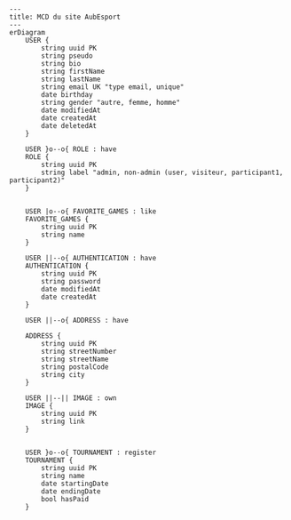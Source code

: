 ```mermaid
---
title: MCD du site AubEsport
---
erDiagram
    USER {
        string uuid PK
        string pseudo
        string bio
        string firstName
        string lastName
        string email UK "type email, unique"
        date birthday
        string gender "autre, femme, homme"
        date modifiedAt
        date createdAt
        date deletedAt
    }

    USER }o--o{ ROLE : have
    ROLE {
        string uuid PK
        string label "admin, non-admin (user, visiteur, participant1, participant2)"
    }


    USER |o--o{ FAVORITE_GAMES : like
    FAVORITE_GAMES {
        string uuid PK
        string name
    }
    
    USER ||--o{ AUTHENTICATION : have
    AUTHENTICATION {
        string uuid PK
        string password
        date modifiedAt
        date createdAt
    }

    USER ||--o{ ADDRESS : have
    
    ADDRESS {
        string uuid PK
        string streetNumber
        string streetName
        string postalCode
        string city
    }

    USER ||--|| IMAGE : own
    IMAGE {
        string uuid PK
        string link
    }


    USER }o--o{ TOURNAMENT : register
    TOURNAMENT {
        string uuid PK
        string name
        date startingDate
        date endingDate
        bool hasPaid   
    }

```

<!-- RELATIONSHIP
    |o	o|	Zero or one
    ||	||	Exactly one
    }o	o{	Zero or more (no upper limit)
    }|	|{	One or more (no upper limit) 

        CONTACT {
        int id
        string email "user or not ?"
        string name
        string message
        date date
    }
-->